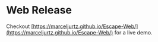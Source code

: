 # Web Release

Checkout [https://marceljurtz.github.io/Escape-Web/](https://marceljurtz.github.io/Escape-Web/) for a live demo.